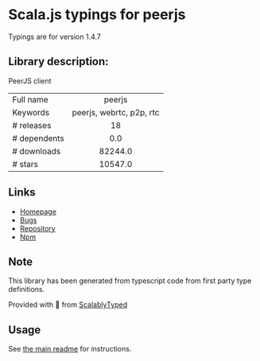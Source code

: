 
# Scala.js typings for peerjs

Typings are for version 1.4.7

## Library description:
PeerJS client

|                    |                 |
| ------------------ | :-------------: |
| Full name          | peerjs |
| Keywords           | peerjs, webrtc, p2p, rtc |
| # releases         | 18 |
| # dependents       | 0.0 |
| # downloads        | 82244.0 |
| # stars            | 10547.0 |

## Links
- [Homepage](https://peerjs.com)
- [Bugs](https://github.com/peers/peerjs/issues)
- [Repository](https://github.com/peers/peerjs)
- [Npm](https://www.npmjs.com/package/peerjs)
    


## Note
This library has been generated from typescript code from first party type definitions.

Provided with :purple_heart: from [ScalablyTyped](https://github.com/oyvindberg/ScalablyTyped)

## Usage
See [the main readme](../../readme.md) for instructions.


